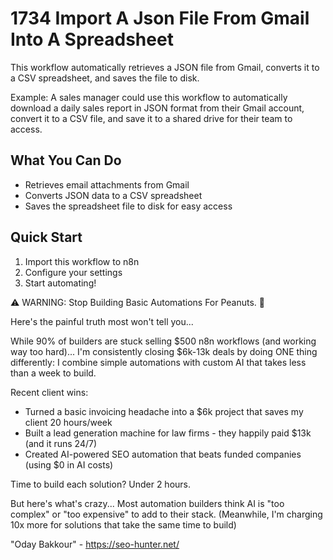 # 1734 Import A Json File From Gmail Into A Spreadsheet

This workflow automatically retrieves a JSON file from Gmail, converts it to a CSV spreadsheet, and saves the file to disk.

Example: A sales manager could use this workflow to automatically download a daily sales report in JSON format from their Gmail account, convert it to a CSV file, and save it to a shared drive for their team to access.

## What You Can Do
- Retrieves email attachments from Gmail
- Converts JSON data to a CSV spreadsheet
- Saves the spreadsheet file to disk for easy access

## Quick Start
1. Import this workflow to n8n
2. Configure your settings
3. Start automating!

⚠️ WARNING: Stop Building Basic Automations For Peanuts. 🚫

Here's the painful truth most won't tell you...

While 90% of builders are stuck selling $500 n8n workflows (and working way too hard)...
I'm consistently closing $6k-13k deals by doing ONE thing differently:
I combine simple automations with custom AI that takes less than a week to build.

Recent client wins:
* Turned a basic invoicing headache into a $6k project that saves my client 20 hours/week
* Built a lead generation machine for law firms - they happily paid $13k (and it runs 24/7)
* Created AI-powered SEO automation that beats funded companies (using $0 in AI costs)

Time to build each solution? Under 2 hours.

But here's what's crazy...
Most automation builders think AI is "too complex" or "too expensive" to add to their stack.
(Meanwhile, I'm charging 10x more for solutions that take the same time to build)

"Oday Bakkour" - https://seo-hunter.net/
